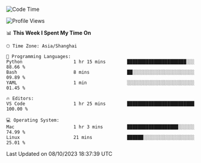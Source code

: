 <!--START_SECTION:waka-->
![Code Time](http://img.shields.io/badge/Code%20Time-196%20hrs%209%20mins-blue)

![Profile Views](http://img.shields.io/badge/Profile%20Views-1-blue)

📊 **This Week I Spent My Time On** 

```text
🕑︎ Time Zone: Asia/Shanghai

💬 Programming Languages: 
Python                   1 hr 15 mins        ██████████████████████░░░   88.66 % 
Bash                     8 mins              ██░░░░░░░░░░░░░░░░░░░░░░░   09.89 % 
YAML                     1 min               ░░░░░░░░░░░░░░░░░░░░░░░░░   01.45 % 

🔥 Editors: 
VS Code                  1 hr 25 mins        █████████████████████████   100.00 % 

💻 Operating System: 
Mac                      1 hr 3 mins         ███████████████████░░░░░░   74.99 % 
Linux                    21 mins             ██████░░░░░░░░░░░░░░░░░░░   25.01 % 
```


 Last Updated on 08/10/2023 18:37:39 UTC
<!--END_SECTION:waka-->